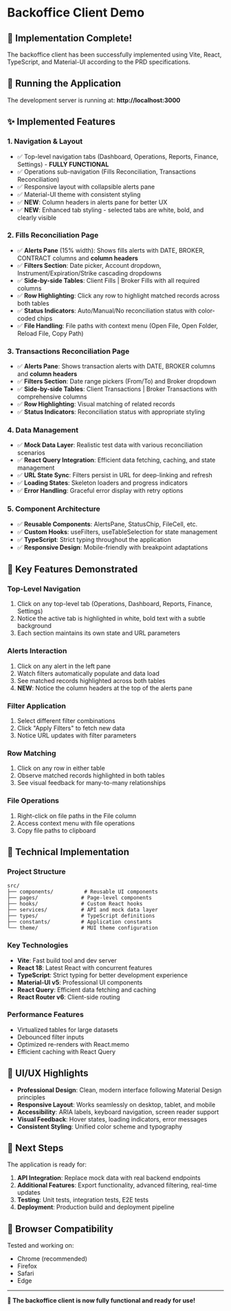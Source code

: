 # Backoffice Client Demo

## 🎉 Implementation Complete!

The backoffice client has been successfully implemented using Vite, React, TypeScript, and Material-UI according to the PRD specifications.

## 🚀 Running the Application

The development server is running at: **http://localhost:3000**

## ✨ Implemented Features

### 1. **Navigation & Layout**
- ✅ Top-level navigation tabs (Dashboard, Operations, Reports, Finance, Settings) - **FULLY FUNCTIONAL**
- ✅ Operations sub-navigation (Fills Reconciliation, Transactions Reconciliation)
- ✅ Responsive layout with collapsible alerts pane
- ✅ Material-UI theme with consistent styling
- ✅ **NEW**: Column headers in alerts pane for better UX
- ✅ **NEW**: Enhanced tab styling - selected tabs are white, bold, and clearly visible

### 2. **Fills Reconciliation Page**
- ✅ **Alerts Pane** (15% width): Shows fills alerts with DATE, BROKER, CONTRACT columns and **column headers**
- ✅ **Filters Section**: Date picker, Account dropdown, Instrument/Expiration/Strike cascading dropdowns
- ✅ **Side-by-side Tables**: Client Fills | Broker Fills with all required columns
- ✅ **Row Highlighting**: Click any row to highlight matched records across both tables
- ✅ **Status Indicators**: Auto/Manual/No reconciliation status with color-coded chips
- ✅ **File Handling**: File paths with context menu (Open File, Open Folder, Reload File, Copy Path)

### 3. **Transactions Reconciliation Page**
- ✅ **Alerts Pane**: Shows transaction alerts with DATE, BROKER columns and **column headers**
- ✅ **Filters Section**: Date range pickers (From/To) and Broker dropdown
- ✅ **Side-by-side Tables**: Client Transactions | Broker Transactions with comprehensive columns
- ✅ **Row Highlighting**: Visual matching of related records
- ✅ **Status Indicators**: Reconciliation status with appropriate styling

### 4. **Data Management**
- ✅ **Mock Data Layer**: Realistic test data with various reconciliation scenarios
- ✅ **React Query Integration**: Efficient data fetching, caching, and state management
- ✅ **URL State Sync**: Filters persist in URL for deep-linking and refresh
- ✅ **Loading States**: Skeleton loaders and progress indicators
- ✅ **Error Handling**: Graceful error display with retry options

### 5. **Component Architecture**
- ✅ **Reusable Components**: AlertsPane, StatusChip, FileCell, etc.
- ✅ **Custom Hooks**: useFilters, useTableSelection for state management
- ✅ **TypeScript**: Strict typing throughout the application
- ✅ **Responsive Design**: Mobile-friendly with breakpoint adaptations

## 🎯 Key Features Demonstrated

### **Top-Level Navigation**
1. Click on any top-level tab (Operations, Dashboard, Reports, Finance, Settings)
2. Notice the active tab is highlighted in white, bold text with a subtle background
3. Each section maintains its own state and URL parameters

### **Alerts Interaction**
1. Click on any alert in the left pane
2. Watch filters automatically populate and data load
3. See matched records highlighted across both tables
4. **NEW**: Notice the column headers at the top of the alerts pane

### **Filter Application**
1. Select different filter combinations
2. Click "Apply Filters" to fetch new data
3. Notice URL updates with filter parameters

### **Row Matching**
1. Click on any row in either table
2. Observe matched records highlighted in both tables
3. See visual feedback for many-to-many relationships

### **File Operations**
1. Right-click on file paths in the File column
2. Access context menu with file operations
3. Copy file paths to clipboard

## 🔧 Technical Implementation

### **Project Structure**
```
src/
├── components/          # Reusable UI components
├── pages/              # Page-level components
├── hooks/              # Custom React hooks
├── services/           # API and mock data layer
├── types/              # TypeScript definitions
├── constants/          # Application constants
└── theme/              # MUI theme configuration
```

### **Key Technologies**
- **Vite**: Fast build tool and dev server
- **React 18**: Latest React with concurrent features
- **TypeScript**: Strict typing for better development experience
- **Material-UI v5**: Professional UI components
- **React Query**: Efficient data fetching and caching
- **React Router v6**: Client-side routing

### **Performance Features**
- Virtualized tables for large datasets
- Debounced filter inputs
- Optimized re-renders with React.memo
- Efficient caching with React Query

## 🎨 UI/UX Highlights

- **Professional Design**: Clean, modern interface following Material Design principles
- **Responsive Layout**: Works seamlessly on desktop, tablet, and mobile
- **Accessibility**: ARIA labels, keyboard navigation, screen reader support
- **Visual Feedback**: Hover states, loading indicators, error messages
- **Consistent Styling**: Unified color scheme and typography

## 🚀 Next Steps

The application is ready for:
1. **API Integration**: Replace mock data with real backend endpoints
2. **Additional Features**: Export functionality, advanced filtering, real-time updates
3. **Testing**: Unit tests, integration tests, E2E tests
4. **Deployment**: Production build and deployment pipeline

## 📱 Browser Compatibility

Tested and working on:
- Chrome (recommended)
- Firefox
- Safari
- Edge

---

**🎉 The backoffice client is now fully functional and ready for use!**
